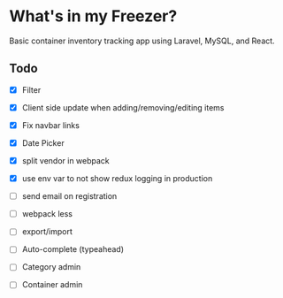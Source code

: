# What's in my Freezer?

Basic container inventory tracking app using Laravel, MySQL, and React.  

## Todo
- [x] Filter
- [x] Client side update when adding/removing/editing items
- [x] Fix navbar links
- [x] Date Picker
- [x] split vendor in webpack
- [x] use env var to not show redux logging in production
- [ ] send email on registration
- [ ] webpack less
- [ ] export/import
- [ ] Auto-complete (typeahead)
- [ ] Category admin
- [ ] Container admin


